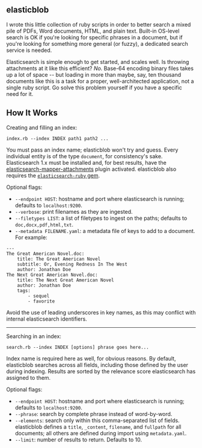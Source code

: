 elasticblob
-----------

I wrote this little collection of ruby scripts in order to better search a mixed pile of PDFs, Word documents, HTML, and plain text. Built-in OS-level search is OK if you're looking for specific phrases in a document, but if you're looking for something more general (or fuzzy), a dedicated search service is needed.

Elasticsearch is simple enough to get started, and scales well. Is throwing attachments at it like this efficient? *No.* Base-64 encoding binary files takes up a lot of space -- but loading in more than maybe, say, ten thousand documents like this is a task for a proper, well-architected application, not a single ruby script. Go solve this problem yourself if you have a specific need for it.

How It Works
------------

Creating and filling an index:

`index.rb --index INDEX path1 path2 ...`

You must pass an index name; elasticblob won't try and guess. Every individual entity is of the type `document`, for consistency's sake. Elasticsearch 1.x must be installed and, for best results, have the [elasticsearch-mapper-attachments](https://github.com/elastic/elasticsearch-mapper-attachments) plugin activated. elasticblob also requires the [`elasticsearch-ruby` gem](https://github.com/elastic/elasticsearch-ruby).

Optional flags:

* `--endpoint HOST`: hostname and port where elasticsearch is running; defaults to `localhost:9200`.
* `--verbose`: print filenames as they are ingested.
* `--filetypes LIST`: a list of filetypes to ingest on the paths; defaults to `doc,docx,pdf,html,txt`.
* `--metadata FILENAME.yaml`: a metadata file of keys to add to a document. For example:

```
---
The Great American Novel.doc:
    title: The Great American Novel
    subtitle: Or, Evening Redness In The West
    author: Jonathan Doe
The Next Great American Novel.doc:
    title: The Next Great American Novel
    author: Jonathan Doe
    tags:
        - sequel
        - favorite
```

Avoid the use of leading underscores in key names, as this may conflict with internal elasticsearch identifiers.

----

Searching in an index:

`search.rb --index INDEX [options] phrase goes here...`

Index name is required here as well, for obvious reasons. By default, elasticblob searches across all fields, including those defined by the user during indexing. Results are sorted by the relevance score elasticsearch has assigned to them.

Optional flags:

* `--endpoint HOST`: hostname and port where elasticsearch is running; defaults to `localhost:9200`.
* `--phrase`: search by complete phrase instead of word-by-word.
* `--elements`: search only within this comma-separated list of fields. elasticblob defines a `title`, `_content`, `filename`, and `fullpath` for all documents; all others are defined during import using `metadata.yaml`.
* `--limit`: number of results to return. Defaults to 10.
